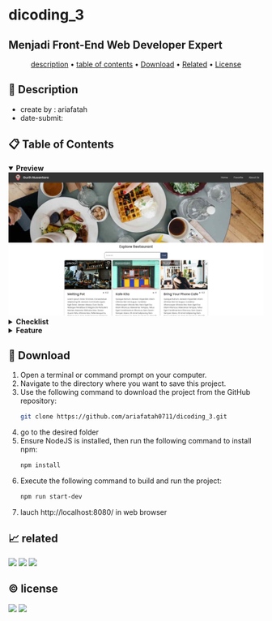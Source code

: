 # dicoding_3
## Menjadi Front-End Web Developer Expert

<p align="center">
  <a href="#description">description</a> •
  <a href="#table-of-contents">table of contents</a> •
  <a href="#download">Download</a> •
  <a href="#related">Related</a> •
  <a href="#license">License</a>
</p>

<p id="description"></p>

## 🚀 Description
- create by  : ariafatah
- date-submit: 

<p id="table-of-contents"></p>

## 📋 Table of Contents
<details id="back" open>
  <summary><b>Preview</b></summary>

  <img src="./preview.png">
</details>

<details>
  <summary><b>Checklist</b></summary>
  

</details>

<details>
  <summary><b>Feature</b></summary>


</details>

<p id="download"></p>

## 🔨 Download

1. Open a terminal or command prompt on your computer.
2. Navigate to the directory where you want to save this project.
3. Use the following command to download the project from the GitHub repository:
   ```sh
   git clone https://github.com/ariafatah0711/dicoding_3.git
   ```
4. go to the desired folder
5. Ensure NodeJS is installed, then run the following command to install npm:
   ```sh
   npm install
   ```
6. Execute the following command to build and run the project:
   ```sh
   npm run start-dev
   ```
7. lauch http://localhost:8080/ in web browser

<p id="related"></p>

## 📈 related
<a href="https://ariafatah0711.github.io/dicoding_5/01%20-%20restaurant-apps/dist/" alt="DEMO 1"><img src="https://img.shields.io/static/v1?style=for-the-badge&label=DEMO-1&message=WEB&color=000000"></a>
<a href="https://ariafatah0711.github.io/dicoding_5/02%20-%20restaurant-apps/dist/" alt="DEMO-2"><img src="https://img.shields.io/static/v1?style=for-the-badge&label=DEMO&message=WEB&color=000000"></a>
<a href="https://ariafatah0711.github.io/dicoding_5/03%20-%20restaurant-apps/dist/" alt="DEMO-3"><img src="https://img.shields.io/static/v1?style=for-the-badge&label=DEMO&message=WEB&color=000000"></a>

<p id="license"></p>

## ©️ license
<a href="https://github.com/ariafatah0711" alt="CREATED"><img src="https://img.shields.io/static/v1?style=for-the-badge&label=CREATED%20BY&message=ariafatah0711&color=000000"></a>
<a href="https://github.com/ariafatah0711/dicoding_3/blob/main/LICENSE" alt="LICENSE"><img src="https://img.shields.io/static/v1?style=for-the-badge&label=LICENSE&message=APACHE&color=000000"></a>
